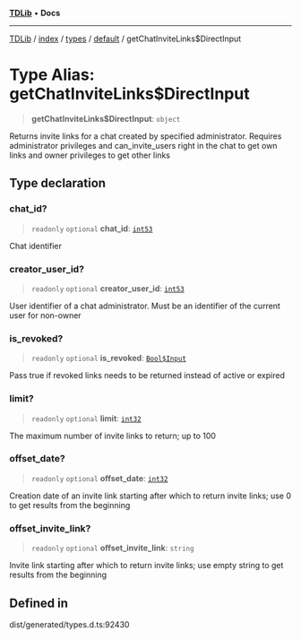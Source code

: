 [**TDLib**](../../../../../../README.md) • **Docs**

***

[TDLib](../../../../../../modules.md) / [index](../../../../../README.md) / [types](../../../README.md) / [default](../README.md) / getChatInviteLinks$DirectInput

# Type Alias: getChatInviteLinks$DirectInput

> **getChatInviteLinks$DirectInput**: `object`

Returns invite links for a chat created by specified administrator. Requires administrator privileges and can_invite_users right in the chat to get own links and owner privileges to get other links

## Type declaration

### chat\_id?

> `readonly` `optional` **chat\_id**: [`int53`](int53.md)

Chat identifier

### creator\_user\_id?

> `readonly` `optional` **creator\_user\_id**: [`int53`](int53.md)

User identifier of a chat administrator. Must be an identifier of the current user for non-owner

### is\_revoked?

> `readonly` `optional` **is\_revoked**: [`Bool$Input`](Bool$Input.md)

Pass true if revoked links needs to be returned instead of active or expired

### limit?

> `readonly` `optional` **limit**: [`int32`](int32.md)

The maximum number of invite links to return; up to 100

### offset\_date?

> `readonly` `optional` **offset\_date**: [`int32`](int32.md)

Creation date of an invite link starting after which to return invite links; use 0 to get results from the beginning

### offset\_invite\_link?

> `readonly` `optional` **offset\_invite\_link**: `string`

Invite link starting after which to return invite links; use empty string to get results from the beginning

## Defined in

dist/generated/types.d.ts:92430
